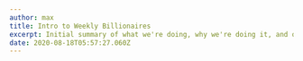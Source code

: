 ```yaml
---
author: max
title: Intro to Weekly Billionaires
excerpt: Initial summary of what we're doing, why we're doing it, and our goals.
date: 2020-08-18T05:57:27.060Z
---
```

